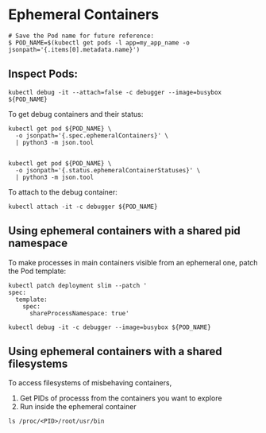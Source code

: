 # Ephemeral Containers

```
# Save the Pod name for future reference:
$ POD_NAME=$(kubectl get pods -l app=my_app_name -o jsonpath='{.items[0].metadata.name}')
```

## Inspect Pods:

```
kubectl debug -it --attach=false -c debugger --image=busybox ${POD_NAME}
```

To get debug containers and their status:
```
kubectl get pod ${POD_NAME} \
  -o jsonpath='{.spec.ephemeralContainers}' \
  | python3 -m json.tool


kubectl get pod ${POD_NAME} \
  -o jsonpath='{.status.ephemeralContainerStatuses}' \
  | python3 -m json.tool  
```

To attach to the debug container:
```
kubectl attach -it -c debugger ${POD_NAME}
```

## Using ephemeral containers with a shared pid namespace

To make processes in main containers visible from an ephemeral one, patch the Pod template:
```
kubectl patch deployment slim --patch '
spec:
  template:
    spec:
      shareProcessNamespace: true'

kubectl debug -it -c debugger --image=busybox ${POD_NAME} 
```

## Using ephemeral containers with a shared filesystems 
To access filesystems of misbehaving containers, 
1) Get PIDs of processs from the containers you want to explore
2) Run inside the ephemeral container
```
ls /proc/<PID>/root/usr/bin
```

